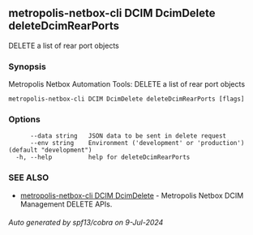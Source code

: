 ## metropolis-netbox-cli DCIM DcimDelete deleteDcimRearPorts

DELETE a list of rear port objects

### Synopsis


Metropolis Netbox Automation Tools:
  DELETE a list of rear port objects

```
metropolis-netbox-cli DCIM DcimDelete deleteDcimRearPorts [flags]
```

### Options

```
      --data string   JSON data to be sent in delete request
      --env string    Environment ('development' or 'production') (default "development")
  -h, --help          help for deleteDcimRearPorts
```

### SEE ALSO

* [metropolis-netbox-cli DCIM DcimDelete]()	 - Metropolis Netbox DCIM Management DELETE APIs.

###### Auto generated by spf13/cobra on 9-Jul-2024
